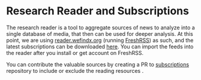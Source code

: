 # Research Reader and Subscriptions

The research reader is a tool to aggregate sources of news to analyze into a single database of media, that then can be used for deeper analysis. At this point, we are using [reader.wefindx.org](https://reader.wefindx.org) \(running [FreshRSS](https://freshrss.org)\) as such, and the latest subscriptions can be downloaded [here](https://raw.githubusercontent.com/wefindx/subscriptions/master/feeds/feeds_2019-03-04.opml.xml). You can import the feeds into the reader after you install or get account on FreshRSS.

You can contribute the valuable sources by creating a PR to [subscriptions](https://github.com/wefindx/subscriptions) repository to include or exclude the reading resources .


